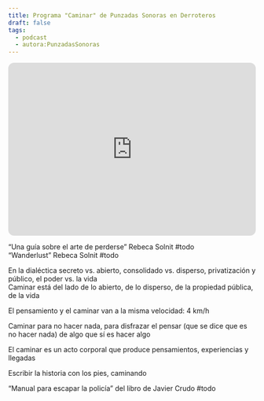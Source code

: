 ```yaml
---
title: Programa "Caminar" de Punzadas Sonoras en Derroteros
draft: false
tags:
  - podcast
  - autora:PunzadasSonoras
---
```

<iframe style="border-radius:12px" src="https://open.spotify.com/embed/episode/7oiX6F0r9A6l9Pdu7GjysF?utm_source=generator" width="100%" height="352" frameBorder="0" allowfullscreen="" allow="autoplay; clipboard-write; encrypted-media; fullscreen; picture-in-picture" loading="lazy"></iframe>

“Una guía sobre el arte de perderse” Rebeca Solnit  #todo   
“Wanderlust” Rebeca Solnit #todo

En la dialéctica secreto vs. abierto, consolidado vs. disperso, privatización y público, el poder vs. la vida  
Caminar está del lado de lo abierto, de lo disperso, de la propiedad pública, de la vida

El pensamiento y el caminar van a la misma velocidad: 4 km/h

Caminar para no hacer nada, para disfrazar el pensar (que se dice que es no hacer nada) de algo que sí es hacer algo

El caminar es un acto corporal que produce pensamientos, experiencias y llegadas

Escribir la historia con los pies, caminando

“Manual para escapar la policía” del libro de Javier Crudo #todo 
